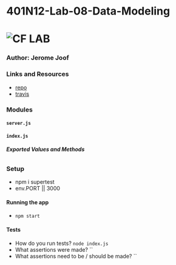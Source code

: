 # 401N12-Lab-08-Data-Modeling
![CF](http://i.imgur.com/7v5ASc8.png) LAB
=================================================

### Author: Jerome Joof

### Links and Resources
* [repo](https://github.com/jjblues86/401N12-Lab-08-Data-Modeling)
* [travis](https://www.travis-ci.com/jjblues86/401N12-Lab-08-Data-Modeling.svg?branch=master)



### Modules
#### `server.js`
#### `index.js`
##### Exported Values and Methods

###### 



### Setup
* npm i supertest
* env.PORT || 3000


#### Running the app
* `npm start`

#### Tests
* How do you run tests?
`node index.js`
* What assertions were made?
``
* What assertions need to be / should be made?
``

